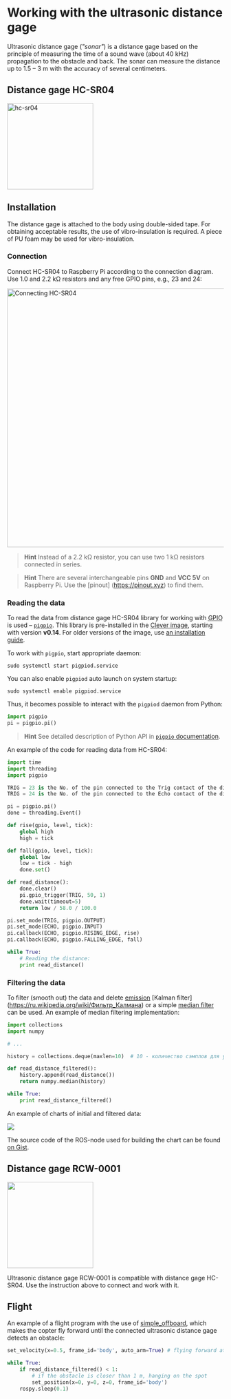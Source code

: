 # Working with the ultrasonic distance gage

Ultrasonic distance gage (*"sonar"*) is a distance gage based on the principle of measuring the time of a sound wave (about 40 kHz) propagation to the obstacle and back. The sonar can measure the distance up to 1.5 – 3 m with the accuracy of several centimeters.

## Distance gage HC-SR04

<img src="../assets/hc-sr04.jpg" alt="hc-sr04" width=200>

## Installation

The distance gage is attached to the body using double-sided tape. For obtaining acceptable results, the use of vibro-insulation is required. A piece of PU foam may be used for vibro-insulation.

### Connection

Connect HC-SR04 to Raspberry Pi according to the connection diagram. Use 1.0 and 2.2 kΩ resistors and any free GPIO pins, e.g., 23 and 24:

<img src="../assets/raspberry-hc-sr04.png" alt="Connecting HC-SR04" height=600>

> **Hint** Instead of a 2.2 kΩ resistor, you can use two 1 kΩ resistors connected in series.

<!-- -->

> **Hint** There are several interchangeable pins **GND** and **VCC 5V** on Raspberry Pi. Use the [pinout] (https://pinout.xyz) to find them.

### Reading the data

To read the data from distance gage HC-SR04 library for working with <abbr title="General-Purpose Input/Output">GPIO</abbr> is used – [`pigpio`](http://abyz.me.uk/rpi/pigpio/index.html). This library is pre-installed in the [Clever image](microsd_images.md), starting with version **v0.14**. For older versions of the image, use [an installation guide](http://abyz.me.uk/rpi/pigpio/download.html).

To work with `pigpio`, start appropriate daemon:

```(bash)
sudo systemctl start pigpiod.service
```

You can also enable `pigpiod` auto launch on system startup:

```(bash)
sudo systemctl enable pigpiod.service
```

Thus, it becomes possible to interact with the `pigpiod` daemon from Python:

```python
import pigpio
pi = pigpio.pi()
```

> **Hint** See detailed description of Python API in [`pigpio` documentation](http://abyz.me.uk/rpi/pigpio/python.html).

An example of the code for reading data from HC-SR04:

```python
import time
import threading
import pigpio

TRIG = 23 is the No. of the pin connected to the Trig contact of the distance gage
TRIG = 24 is the No. of the pin connected to the Echo contact of the distance gage

pi = pigpio.pi()
done = threading.Event()

def rise(gpio, level, tick):
    global high
    high = tick

def fall(gpio, level, tick):
    global low
    low = tick - high
    done.set()

def read_distance():
    done.clear()
    pi.gpio_trigger(TRIG, 50, 1)
    done.wait(timeout=5)
    return low / 58.0 / 100.0

pi.set_mode(TRIG, pigpio.OUTPUT)
pi.set_mode(ECHO, pigpio.INPUT)
pi.callback(ECHO, pigpio.RISING_EDGE, rise)
pi.callback(ECHO, pigpio.FALLING_EDGE, fall)

while True:
    # Reading the distance:
    print read_distance()

```

### Filtering the data

To filter (smooth out) the data and delete [emission](https://ru.wikipedia.org/wiki/Outbreak_%28statistics%29) [Kalman filter] (https://ru.wikipedia.org/wiki/Фильтр_Калмана) or a simple [median filter](https://ru.wikipedia.org/wiki/Median_filter) can be used. An example of median filtering implementation:

```python
import collections
import numpy

# ...

history = collections.deque(maxlen=10)  # 10 - количество сэмплов для усреднения

def read_distance_filtered():
    history.append(read_distance())
    return numpy.median(history)

while True:
    print read_distance_filtered()
```

An example of charts of initial and filtered data:

<img src="../assets/sonar-filtered.png">

The source code of the ROS-node used for building the chart can be found [on Gist](https://gist.github.com/okalachev/feb2d7235f5c9636802c3cda43add253).

## Distance gage RCW-0001

<img src="../assets/rcw-0001.jpg" width=200>

Ultrasonic distance gage RCW-0001 is compatible with distance gage HC-SR04. Use the instruction above to connect and work with it.

## Flight

An example of a flight program with the use of [simple_offboard](simple_offboard.md), which makes the copter fly forward until the connected ultrasonic distance gage detects an obstacle:

```python
set_velocity(x=0.5, frame_id='body', auto_arm=True) # flying forward at the velocity of 0.5 mps

while True:
    if read_distance_filtered() < 1:
        # if the obstacle is closer than 1 m, hanging on the spot
        set_position(x=0, y=0, z=0, frame_id='body')
    rospy.sleep(0.1)
```
